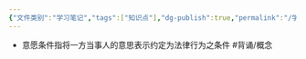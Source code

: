 ```yaml
---
{"文件类别":"学习笔记","tags":["知识点"],"dg-publish":true,"permalink":"/学习笔记studyup/知识点cheese/意愿条件/","dgPassFrontmatter":true,"created":"2024-07-19T09:10:02.344+08:00","updated":"2024-09-11T12:34:22.281+08:00"}
---
```


- 意愿条件指将一方当事人的意思表示约定为法律行为之条件 #背诵/概念 